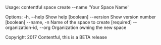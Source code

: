 Usage: contentful space create --name 'Your Space Name'

Options:
  -h, --help                Show help                                  [boolean]
  --version                 Show version number                        [boolean]
  --name, -n                Name of the space to create               [required]
  --organization-id, --org  Organization owning the new space

Copyright 2017 Contentful, this is a BETA release
